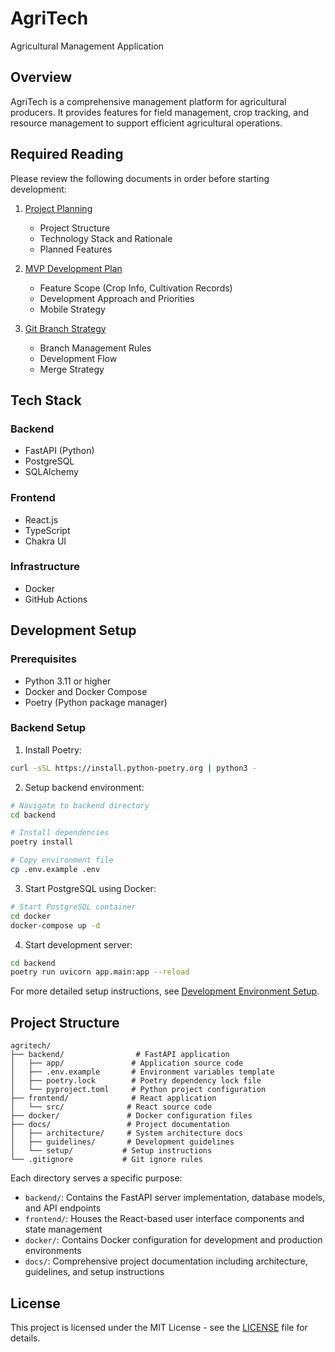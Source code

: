 # AgriTech

Agricultural Management Application

## Overview

AgriTech is a comprehensive management platform for agricultural producers. It provides features for field management, crop tracking, and resource management to support efficient agricultural operations.

## Required Reading

Please review the following documents in order before starting development:

1. [Project Planning](docs/project_planning.md)
   - Project Structure
   - Technology Stack and Rationale
   - Planned Features

2. [MVP Development Plan](docs/mvp_plan.md)
   - Feature Scope (Crop Info, Cultivation Records)
   - Development Approach and Priorities
   - Mobile Strategy

3. [Git Branch Strategy](docs/git_branch_strategy.md)
   - Branch Management Rules
   - Development Flow
   - Merge Strategy


## Tech Stack

### Backend
- FastAPI (Python)
- PostgreSQL
- SQLAlchemy

### Frontend
- React.js
- TypeScript
- Chakra UI

### Infrastructure
- Docker
- GitHub Actions

## Development Setup

### Prerequisites
- Python 3.11 or higher
- Docker and Docker Compose
- Poetry (Python package manager)

### Backend Setup

1. Install Poetry:
```bash
curl -sSL https://install.python-poetry.org | python3 -
```

2. Setup backend environment:
```bash
# Navigate to backend directory
cd backend

# Install dependencies
poetry install

# Copy environment file
cp .env.example .env
```

3. Start PostgreSQL using Docker:
```bash
# Start PostgreSQL container
cd docker
docker-compose up -d
```

4. Start development server:
```bash
cd backend
poetry run uvicorn app.main:app --reload
```

For more detailed setup instructions, see [Development Environment Setup](docs/setup/development_environment_setup.md).

## Project Structure

```
agritech/
├── backend/                # FastAPI application
│   ├── app/               # Application source code
│   ├── .env.example       # Environment variables template
│   ├── poetry.lock        # Poetry dependency lock file
│   └── pyproject.toml     # Python project configuration
├── frontend/              # React application
│   └── src/              # React source code
├── docker/               # Docker configuration files
├── docs/                 # Project documentation
│   ├── architecture/     # System architecture docs
│   ├── guidelines/       # Development guidelines
│   └── setup/           # Setup instructions
└── .gitignore           # Git ignore rules
```

Each directory serves a specific purpose:
- `backend/`: Contains the FastAPI server implementation, database models, and API endpoints
- `frontend/`: Houses the React-based user interface components and state management
- `docker/`: Contains Docker configuration for development and production environments
- `docs/`: Comprehensive project documentation including architecture, guidelines, and setup instructions

## License

This project is licensed under the MIT License - see the [LICENSE](LICENSE) file for details.
